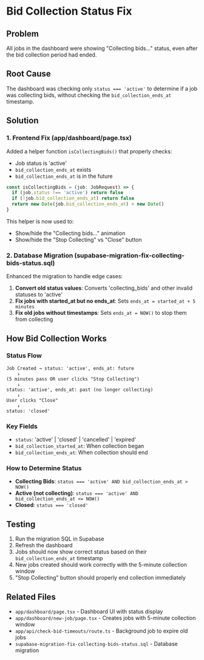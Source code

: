 # Bid Collection Status Fix

## Problem
All jobs in the dashboard were showing "Collecting bids..." status, even after the bid collection period had ended.

## Root Cause
The dashboard was checking only `status === 'active'` to determine if a job was collecting bids, without checking the `bid_collection_ends_at` timestamp.

## Solution

### 1. Frontend Fix (app/dashboard/page.tsx)
Added a helper function `isCollectingBids()` that properly checks:
- Job status is 'active'
- `bid_collection_ends_at` exists
- `bid_collection_ends_at` is in the future

```typescript
const isCollectingBids = (job: JobRequest) => {
  if (job.status !== 'active') return false
  if (!job.bid_collection_ends_at) return false
  return new Date(job.bid_collection_ends_at) > new Date()
}
```

This helper is now used to:
- Show/hide the "Collecting bids..." animation
- Show/hide the "Stop Collecting" vs "Close" button

### 2. Database Migration (supabase-migration-fix-collecting-bids-status.sql)
Enhanced the migration to handle edge cases:

1. **Convert old status values**: Converts 'collecting_bids' and other invalid statuses to 'active'
2. **Fix jobs with started_at but no ends_at**: Sets `ends_at = started_at + 5 minutes`
3. **Fix old jobs without timestamps**: Sets `ends_at = NOW()` to stop them from collecting

## How Bid Collection Works

### Status Flow
```
Job Created → status: 'active', ends_at: future
    ↓
(5 minutes pass OR user clicks "Stop Collecting")
    ↓
status: 'active', ends_at: past (no longer collecting)
    ↓
User clicks "Close"
    ↓
status: 'closed'
```

### Key Fields
- `status`: 'active' | 'closed' | 'cancelled' | 'expired'
- `bid_collection_started_at`: When collection began
- `bid_collection_ends_at`: When collection should end

### How to Determine Status
- **Collecting Bids**: `status === 'active' AND bid_collection_ends_at > NOW()`
- **Active (not collecting)**: `status === 'active' AND bid_collection_ends_at <= NOW()`
- **Closed**: `status === 'closed'`

## Testing
1. Run the migration SQL in Supabase
2. Refresh the dashboard
3. Jobs should now show correct status based on their `bid_collection_ends_at` timestamp
4. New jobs created should work correctly with the 5-minute collection window
5. "Stop Collecting" button should properly end collection immediately

## Related Files
- `app/dashboard/page.tsx` - Dashboard UI with status display
- `app/dashboard/new-job/page.tsx` - Creates jobs with 5-minute collection window
- `app/api/check-bid-timeouts/route.ts` - Background job to expire old jobs
- `supabase-migration-fix-collecting-bids-status.sql` - Database migration


